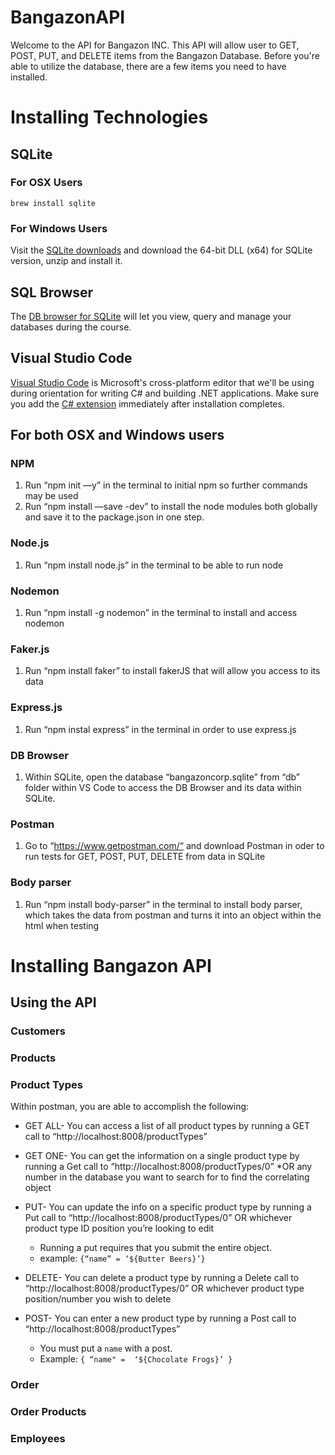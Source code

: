 # BangazonAPI

Welcome to the API for Bangazon INC. This API will allow user to GET, POST, PUT, and DELETE items from the Bangazon Database. Before you're able to utilize the database, there are a few items you need to have installed.

# Installing Technologies

## SQLite

### For OSX Users

```
brew install sqlite
```

### For Windows Users

Visit the [SQLite downloads](https://www.sqlite.org/download.html) and download the 64-bit DLL (x64) for SQLite version, unzip and install it.

## SQL Browser

The [DB browser for SQLite](http://sqlitebrowser.org/) will let you view, query and manage your databases during the course.

## Visual Studio Code

[Visual Studio Code](https://code.visualstudio.com/download) is Microsoft's cross-platform editor that we'll be using during orientation for writing C# and building .NET applications. Make sure you add the [C# extension](https://code.visualstudio.com/Docs/languages/csharp) immediately after installation completes.

## For both OSX and Windows users

### NPM
1. Run “npm init —y” in the terminal to initial npm so further commands may be used
2. Run “npm install —save -dev” to install the node modules both globally and save it to the package.json in one step.

### Node.js
  1. Run “npm install node.js” in the terminal to be able to run node

### Nodemon
1. Run  “npm install -g nodemon” in the terminal to install and access nodemon 

### Faker.js
1. Run “npm install faker” to install fakerJS that will allow you access to its data

### Express.js
1. Run “npm instal express” in the terminal in order to use express.js

### DB Browser
1. Within SQLite, open the database “bangazoncorp.sqlite” from “db” folder within VS Code to access the DB Browser and its data within SQLite.

### Postman
1. Go to “https://www.getpostman.com/“ and download Postman in oder to run tests for GET, POST, PUT, DELETE from data in SQLite

### Body parser
1. Run “npm install body-parser” in the terminal to install body parser, which takes the data from postman and turns it into an object within the html when testing


# Installing Bangazon API


## Using the API


### Customers


### Products


### Product Types

Within postman, you are able to accomplish the following:

* GET ALL- You can access a list of all product types by running a GET call to “http://localhost:8008/productTypes”

* GET ONE- You can get the information on a single product type by running a Get call to “http://localhost:8008/productTypes/0” *OR any number in the database you want to search for to find the correlating object

* PUT- You can update the info on a specific product type by running a Put call to “http://localhost:8008/productTypes/0” OR whichever product type ID position you’re looking to edit 
    - Running a put requires that you submit the entire object.
    - example: `{“name” = ‘${Butter Beers}’}`

* DELETE- You can delete a product type by running a Delete call to “http://localhost:8008/productTypes/0” OR whichever product type position/number you wish to delete

* POST- You can enter a new product type by running a Post call to “http://localhost:8008/productTypes”
    * You must put a `name` with a post.
    * Example: `{ “name" =  ‘${Chocolate Frogs}’ }`


### Order

### Order Products

### Employees
